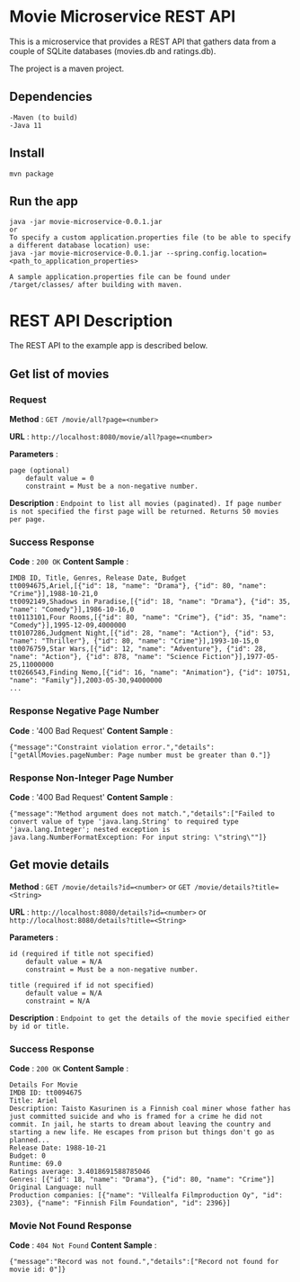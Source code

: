 # Movie Microservice REST API
This is a microservice that provides a REST API that gathers data from a couple of SQLite databases (movies.db and ratings.db). 

The project is a maven project.

## Dependencies
	-Maven (to build)
	-Java 11

## Install

    mvn package

## Run the app

    java -jar movie-microservice-0.0.1.jar
    or
    To specify a custom application.properties file (to be able to specify a different database location) use:
    java -jar movie-microservice-0.0.1.jar --spring.config.location=<path_to_application_properties>

    A sample application.properties file can be found under /target/classes/ after building with maven.

# REST API Description

The REST API to the example app is described below.

## Get list of movies

### Request

**Method** : `GET /movie/all?page=<number>`

**URL** : `http://localhost:8080/movie/all?page=<number>`

**Parameters** :

	page (optional)
		default value = 0
		constraint = Must be a non-negative number.

**Description** : `Endpoint to list all movies (paginated). If page number is not specified the first page will be returned. Returns 50 movies per page.`

### Success Response

**Code** : `200 OK`
**Content Sample** : 

    IMDB ID, Title, Genres, Release Date, Budget
	tt0094675,Ariel,[{"id": 18, "name": "Drama"}, {"id": 80, "name": "Crime"}],1988-10-21,0
	tt0092149,Shadows in Paradise,[{"id": 18, "name": "Drama"}, {"id": 35, "name": "Comedy"}],1986-10-16,0
	tt0113101,Four Rooms,[{"id": 80, "name": "Crime"}, {"id": 35, "name": "Comedy"}],1995-12-09,4000000
	tt0107286,Judgment Night,[{"id": 28, "name": "Action"}, {"id": 53, "name": "Thriller"}, {"id": 80, "name": "Crime"}],1993-10-15,0
	tt0076759,Star Wars,[{"id": 12, "name": "Adventure"}, {"id": 28, "name": "Action"}, {"id": 878, "name": "Science Fiction"}],1977-05-25,11000000
	tt0266543,Finding Nemo,[{"id": 16, "name": "Animation"}, {"id": 10751, "name": "Family"}],2003-05-30,94000000
	...

### Response Negative Page Number
**Code** : '400 Bad Request'
**Content Sample** :

	{"message":"Constraint violation error.","details":["getAllMovies.pageNumber: Page number must be greater than 0."]}

### Response Non-Integer Page Number
**Code** : '400 Bad Request'
**Content Sample** :

	{"message":"Method argument does not match.","details":["Failed to convert value of type 'java.lang.String' to required type 'java.lang.Integer'; nested exception is java.lang.NumberFormatException: For input string: \"string\""]}

## Get movie details

**Method** : `GET /movie/details?id=<number>` or `GET /movie/details?title=<String>`

**URL** : `http://localhost:8080/details?id=<number>` or `http://localhost:8080/details?title=<String>`

**Parameters** :

	id (required if title not specified)
		default value = N/A
		constraint = Must be a non-negative number.

	title (required if id not specified)
		default value = N/A
		constraint = N/A

**Description** : `Endpoint to get the details of the movie specified either by id or title.`

### Success Response

**Code** : `200 OK`
**Content Sample** : 

	Details For Movie
	IMDB ID: tt0094675
	Title: Ariel
	Description: Taisto Kasurinen is a Finnish coal miner whose father has just committed suicide and who is framed for a crime he did not commit. In jail, he starts to dream about leaving the country and starting a new life. He escapes from prison but things don't go as planned...
	Release Date: 1988-10-21
	Budget: 0
	Runtime: 69.0
	Ratings average: 3.4018691588785046
	Genres: [{"id": 18, "name": "Drama"}, {"id": 80, "name": "Crime"}]
	Original Language: null
	Production companies: [{"name": "Villealfa Filmproduction Oy", "id": 2303}, {"name": "Finnish Film Foundation", "id": 2396}]

### Movie Not Found Response
**Code** : `404 Not Found`
**Content Sample** :
	
	{"message":"Record was not found.","details":["Record not found for movie id: 0"]}